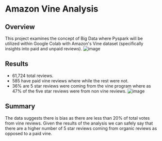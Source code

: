 # Amazon Vine Analysis

## Overview
This project examines the concept of Big Data where Pyspark will be utilized within Google Colab with Amazon's Vine dataset (specifically insights into paid and unpaid reviews). 
![image](https://github.com/codepast12/amazon_vine_analysis/blob/main/Resources/overview.png)

## Results
* 61,724 total reviews.
* 585 have paid vine reviews where while the rest were not.
* 36% are 5 star reviews were coming from the vine program where as 47% of the five star reviews were from non vine reviews. 
![image](https://github.com/codepast12/amazon_vine_analysis/blob/main/Resources/results.png)

## Summary
The data suggests there is bias as there are less than 20% of total votes from vine reviews. Given the results of the analysis we can safely say that there are a higher number of 5 star reviews coming from organic reviews as opposed to a paid vine.
